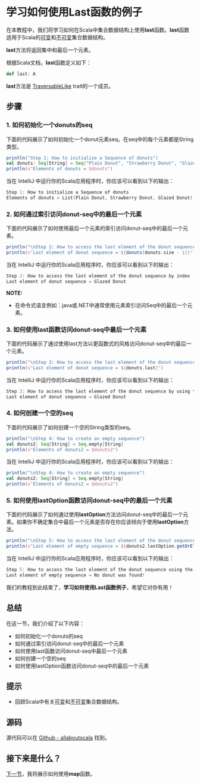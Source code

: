 # 学习如何使用Last函数的例子

在本教程中，我们将学习如何在Scala中集合数据结构上使用**last**函数。**last**函数适用于Scala的[可变](7_1.md)和[不可变](6_1.md)集合数据结构。


**last**方法将返回集中和最后一个元素。

根据Scala文档，**last**函数定义如下： 

```scala
def last: A

```

**last**方法是 [TraversableLike](http://www.scala-lang.org/api/current/scala/collection/TraversableLike.html) trait的一个成员。

## 步骤

### 1. 如何初始化一个donuts的seq

下面的代码展示了如何初始化一个donut元素seq，在seq中的每个元素都是String类型。

```scala
println("Step 1: How to initialize a Sequence of donuts")
val donuts: Seq[String] = Seq("Plain Donut", "Strawberry Donut", "Glazed Donut")
println(s"Elements of donuts = $donuts")

```

当在 IntelliJ 中运行你的Scala应用程序时，你应该可以看到以下的输出：

```scala
Step 1: How to initialize a Sequence of donuts
Elements of donuts = List(Plain Donut, Strawberry Donut, Glazed Donut)

```

### 2. 如何通过索引访问donut-seq中的最后一个元素

下面的代码展示了如何使用最后一个元素的索引访问donut-seq中的最后一个元素。

```scala
println("\nStep 2: How to access the last element of the donut sequence by index")
println(s"Last element of donut sequence = ${donuts(donuts.size - 1)}")


```

当在 IntelliJ 中运行你的Scala应用程序时，你应该可以看到以下的输出：

```scala
Step 2: How to access the last element of the donut sequence by index
Last element of donut sequence = Glazed Donut

```

**NOTE:**

- 在命令式语言例如：java或.NET中通常使用元素索引访问Seq中的最后一个元素。

### 3. 如何使用last函数访问donut-seq中最后一个元素

下面的代码展示了通过使用last方法以更函数式的风格访问donut-seq中的最后一个元素。

```scala
println("\nStep 3: How to access the last element of the donut sequence by using the last function")
println(s"Last element of donut sequence = ${donuts.last}")


```

当在 IntelliJ 中运行你的Scala应用程序时，你应该可以看到以下的输出：

```scala
Step 3: How to access the last element of the donut sequence by using the last function
Last element of donut sequence = Glazed Donut

```

### 4. 如何创建一个空的seq

下面的代码展示了如何创建一个空的String类型的seq。

```scala
println("\nStep 4: How to create an empty sequence")
val donuts2: Seq[String] = Seq.empty[String]
println(s"Elements of donuts2 = $donuts2")


```

当在 IntelliJ 中运行你的Scala应用程序时，你应该可以看到以下的输出：

```scala
println("\nStep 4: How to create an empty sequence")
val donuts2: Seq[String] = Seq.empty[String]
println(s"Elements of donuts2 = $donuts2")

```

### 5. 如何使用lastOption函数访问donut-seq中的最后一个元素

下面的代码展示了如何通过使用**lastOption**方法访问donut-seq中的最后一个元素。如果你不确定集合中最后一个元素是否存在你应该倾向于使用**lastOption**方法。

```scala
println("\nStep 5: How to access the last element of the donut sequence using the lastOption function")
println(s"Last element of empty sequence = ${donuts2.lastOption.getOrElse("No donut was found!")}")


```

当在 IntelliJ 中运行你的Scala应用程序时，你应该可以看到以下的输出：

```scala
Step 5: How to access the last element of the donut sequence using the lastOption function
Last element of empty sequence = No donut was found!

```

我们的教程到此结束了，**学习如何使用Last函数例子**，希望它对你有用！

## 总结

在这一节，我们介绍了以下内容：

- 如何初始化一个donuts的seq
- 如何通过索引访问donut-seq中的最后一个元素
- 如何使用last函数访问donut-seq中最后一个元素
- 如何创建一个空的seq
- 如何使用lastOption函数访问donut-seq中的最后一个元素


## 提示

- 回顾Scala中有关[可变](7_1.md)和[不可变](6_1.md)集合数据结构。

## 源码

源代码可以在 [Github - allaboutscala](https://github.com/nadimbahadoor/allaboutscala) 找到。

## 接下来是什么？

[下一节](8_21.md)，我将展示如何使用**map**函数。  